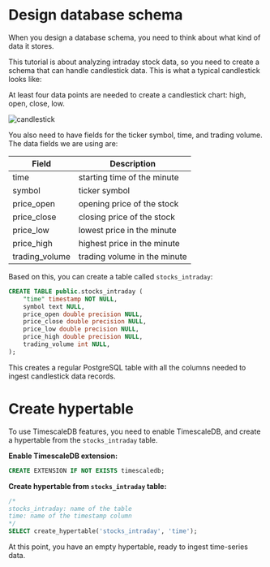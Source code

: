 # Design database schema

When you design a database schema, you need to think about what kind of data it stores.

This tutorial is about analyzing intraday stock data, so you need to create a schema that can
handle candlestick data. This is what a typical candlestick looks like:

At least four data points are needed to create a candlestick chart: high, open, close, low.

![candlestick](https://assets.timescale.com/docs/images/tutorials/intraday-stock-analysis/candlestick_fig.png)


You also need to have fields for the ticker symbol, time, and trading volume. The data fields we are using are:

|Field          |Description                  |
|---------------|-----------------------------|
|time           |starting time of the minute  |
|symbol         |ticker symbol                |
|price_open     |opening price of the stock   |
|price_close    |closing price of the stock   |
|price_low      |lowest price in the minute   |
|price_high     |highest price in the minute  |
|trading_volume |trading volume in the minute |


Based on this, you can create a table called `stocks_intraday`:

```sql
CREATE TABLE public.stocks_intraday (
    "time" timestamp NOT NULL,
    symbol text NULL,
	price_open double precision NULL,
	price_close double precision NULL,
	price_low double precision NULL,
	price_high double precision NULL,
	trading_volume int NULL,
);
```

This creates a regular PostgreSQL table with all the columns needed to ingest candlestick data records.

# Create hypertable

To use TimescaleDB features, you need to enable TimescaleDB, and create a hypertable from the `stocks_intraday` table.

**Enable TimescaleDB extension:**
```sql
CREATE EXTENSION IF NOT EXISTS timescaledb;
```

**Create hypertable from `stocks_intraday` table:**
```sql
/*
stocks_intraday: name of the table
time: name of the timestamp column
*/
SELECT create_hypertable('stocks_intraday', 'time');
```

At this point, you have an empty hypertable, ready to ingest time-series data.
